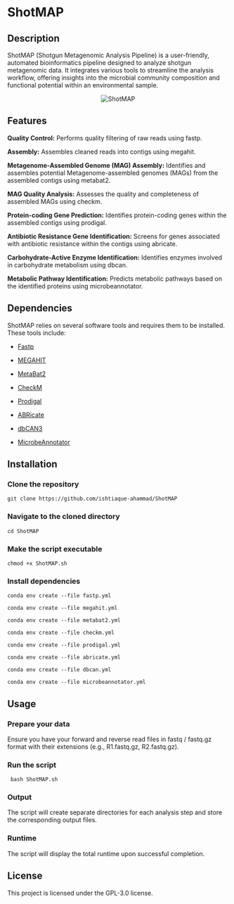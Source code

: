 # ShotMAP

## Description
ShotMAP (Shotgun Metagenomic Analysis Pipeline) is a user-friendly, automated bioinformatics pipeline designed to analyze shotgun metagenomic data. It integrates various tools to streamline the analysis workflow, offering insights into the microbial community composition and functional potential within an environmental sample.
<p align="center">
<img src="https://github.com/ishtiaque-ahammad/ShotMAP/assets/99262870/c36acb52-0fac-46e1-aa19-c63f566017b4" alt="ShotMAP" />
</p>

## Features
**Quality Control:** Performs quality filtering of raw reads using fastp.

**Assembly:** Assembles cleaned reads into contigs using megahit.

**Metagenome-Assembled Genome (MAG) Assembly:** Identifies and assembles potential Metagenome-assembled genomes (MAGs) from the assembled contigs using metabat2.

**MAG Quality Analysis:** Assesses the quality and completeness of assembled MAGs using checkm.

**Protein-coding Gene Prediction:** Identifies protein-coding genes within the assembled contigs using prodigal.

**Antibiotic Resistance Gene Identification:** Screens for genes associated with antibiotic resistance within the contigs using abricate.

**Carbohydrate-Active Enzyme Identification:** Identifies enzymes involved in carbohydrate metabolism using dbcan.

**Metabolic Pathway Identification:** Predicts metabolic pathways based on the identified proteins using microbeannotator.

## Dependencies
ShotMAP relies on several software tools and requires them to be installed. These tools include:

* [Fastp](https://github.com/OpenGene/fastp)

* [MEGAHIT](https://github.com/voutcn/megahit)

* [MetaBat2](https://github.com/linsalrob/ComputationalGenomicsManual/blob/master/CrossAssembly/Metabat.md)
 
* [CheckM](https://github.com/Ecogenomics/CheckM)

* [Prodigal](https://github.com/hyattpd/Prodigal)

* [ABRicate](https://github.com/tseemann/abricate)

* [dbCAN3](https://github.com/linnabrown/run_dbcan)

* [MicrobeAnnotator](https://github.com/cruizperez/MicrobeAnnotator)

## Installation

### Clone the repository
``` git clone https://github.com/ishtiaque-ahammad/ShotMAP ```

### Navigate to the cloned directory
``` cd ShotMAP ```

### Make the script executable
``` chmod +x ShotMAP.sh ```

### Install dependencies
``` conda env create --file fastp.yml ```

``` conda env create --file megahit.yml ```

``` conda env create --file metabat2.yml ```

``` conda env create --file checkm.yml ```

``` conda env create --file prodigal.yml ```

``` conda env create --file abricate.yml ```

``` conda env create --file dbcan.yml ```

``` conda env create --file microbeannotator.yml ```

## Usage

### Prepare your data

Ensure you have your forward and reverse read files in fastq / fastq.gz format with their extensions (e.g., R1.fastq.gz, R2.fastq.gz).

### Run the script
```  bash ShotMAP.sh ``` 

### Output
The script will create separate directories for each analysis step and store the corresponding output files.

### Runtime
The script will display the total runtime upon successful completion.

## License
This project is licensed under the GPL-3.0 license.
